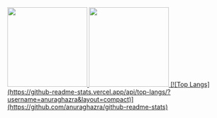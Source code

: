 
<div>
  <a href="https://github.com/camilavcandido">
  <img height="180em" src="https://github-readme-stats.vercel.app/api?username=camilavcandido&show_icons=true&theme=cobalt&include_all_commits=true&count_private=true"/>
  <img height="180em" src="https://github-readme-stats.vercel.app/api/top-langs/?username=camilavcandido&layout=compact&langs_count=7&theme=cobalt"/>
    [![Top Langs](https://github-readme-stats.vercel.app/api/top-langs/?username=anuraghazra&layout=compact)](https://github.com/anuraghazra/github-readme-stats)
</div>
